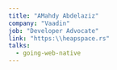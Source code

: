 ```yaml
---
title: "AMahdy Abdelaziz"
company: "Vaadin"
job: "Developer Advocate"
link: "https:\\heapspace.rs"
talks:
  - going-web-native
---
```

